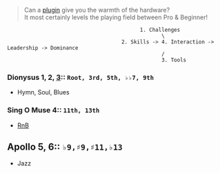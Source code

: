   > Can a [plugin](https://www.youtube.com/watch?v=dLSzn39ocNk) give you the warmth of the hardware?     
It most certainly levels the playing field between Pro & Beginner!
               
                                               1. Challenges
                                                      \
                                         2. Skills -> 4. Interaction -> Leadership -> Dominance
                                                      /
                                                      3. Tools


### Dionysus 1, 2, [3](https://www.youtube.com/watch?v=dLSzn39ocNk):: `Root, 3rd, 5th, ♭♭7, 9th`
- Hymn, Soul, Blues  
  
### Sing O Muse 4:: `11th, 13th`
- [RnB]([README.md](https://github.com/abikesa/darkchild/blob/main/README.md))  
  
## Apollo 5, 6:: `♭9,♯9,♯11,♭13`
- Jazz 

